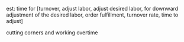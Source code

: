 est: time for [turnover, adjust labor, adjust desired labor, for downward adjustment of the desired labor, order fulfillment, turnover rate,  time to adjust]



cutting corners and working overtime